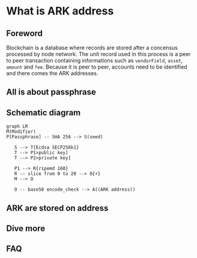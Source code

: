 # What is ARK address

## Foreword

Blockchain is a database where records are stored after a concensus processed by node network. The unit record used in this process is a peer to peer transaction containing informations such as `vendorField`, `asset`, `amount` and `fee`. Because it is peer to peer, accounts need to be identified and there comes the ARK addresses.

## All is about passphrase

## Schematic diagram

```mermaid
graph LR
M(Modifier)
P[Passphrase] -- SHA 256 --> S(seed)

   S --> T{Ecdsa SECP256k1}
   T --> P1>public key]
   T --> P2>private key]

   P1 --> R{ripemd 160}
   R -- slice from 0 to 20 --> O{+}
   M --> O

   O -- base58 encode_check --> A((ARK address))
```

## ARK are stored on address

## Dive more

## FAQ

